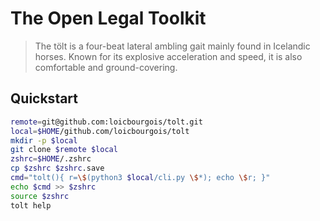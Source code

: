 # The Open Legal Toolkit

> The tölt is a four-beat lateral ambling gait mainly found in Icelandic horses.
> Known for its explosive acceleration and speed, it is also comfortable and ground-covering.

## Quickstart
```sh
remote=git@github.com:loicbourgois/tolt.git
local=$HOME/github.com/loicbourgois/tolt
mkdir -p $local
git clone $remote $local
zshrc=$HOME/.zshrc
cp $zshrc $zshrc.save
cmd="tolt(){ r=\$(python3 $local/cli.py \$*); echo \$r; }"
echo $cmd >> $zshrc
source $zshrc
tolt help
```
